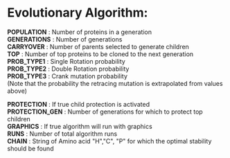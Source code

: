 # Evolutionary Algorithm:

**POPULATION** : Number of proteins in a generation<br />
**GENERATIONS** : Number of generations<br />
**CARRYOVER** : Number of parents selected to generate children<br />
**TOP** : Number of top proteins to be cloned to the next generation<br />
**PROB_TYPE1** : Single Rotation probability<br />
**PROB_TYPE2** : Double Rotation probability<br />
**PROB_TYPE3** : Crank mutation probability<br />
(Note that the probability the retracing mutation is extrapolated from values above)<br />

**PROTECTION** : If true child protection is activated<br />
**PROTECTION_GEN** : Number of generations for which to protect top children<br />
**GRAPHICS** : If true algorithm will run with graphics<br />
**RUNS** : Number of total algorithm runs<br />
**CHAIN** : String of Amino acid "H","C", "P" for which the optimal stability should be found<br />


